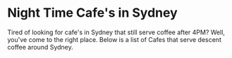 # Night Time Cafe's in Sydney
Tired of looking for cafe's in Sydney that still serve coffee after 4PM? Well, you've come to the right place. Below is a list of Cafes that serve descent coffee around Sydney.
